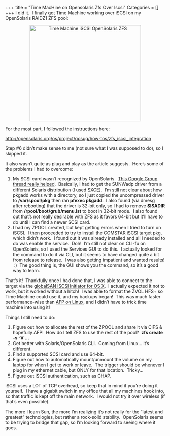 +++
title = "Time MacHine on Opensolaris Zfs Over Iscsi"
Categories = []
+++
I did it.  I finally got Time Machine working over iSCSI on my OpenSolaris RAIDZ1 ZFS pool:

<p style="text-align:center;">
  <a href="http://farm4.static.flickr.com/3552/3404354913_310e2acbab_o.png"><img class="aligncenter" title="OpenSolaris ZFS iSCSI Time Machine" src="http://farm4.static.flickr.com/3552/3404354913_310e2acbab_o.png" alt="Time Machine iSCSI OpenSolaris ZFS" width="350" height="303" /></a>
</p>

For the most part, I followed the instructions here:

<a href="http://opensolaris.org/os/project/qosug/how-tos/zfs_iscsi_integration/" target="_blank">http://opensolaris.org/os/project/qosug/how-tos/zfs_iscsi_integration</a>

Step #6 didn&#8217;t make sense to me (not sure what I was supposed to do), so I skipped it.

It also wasn&#8217;t quite as plug and play as the article suggests.  Here&#8217;s some of the problems I had to overcome:

1.  My SCSI card wasn&#8217;t recognized by OpenSolaris.  <a href="http://groups.google.com/group/comp.unix.solaris/browse_thread/thread/c7d56c4b8c372a8e/7ce3882c18da8d55#7ce3882c18da8d55" target="_blank">This Google Group thread really helped</a>.  Basically, I had to get the SUNWadp driver from a different Solaris distribution (I used <a href="http://opensolaris.org/os/downloads/" target="_blank">SXCE</a>).  I&#8217;m still not clear about how pkgadd works with a directory, so I just copied the uncompressed driver to **/var/spool/pkg** then ran **pfexec pkgadd**.  I also found (via dmesg after rebooting) that the driver is 32-bit only, so I had to remove **$ISADIR** from **/rpool/boot/grub/menu.lst** to boot in 32-bit mode.  I also found out that&#8217;s not really desirable with ZFS as it favors 64-bit but it&#8217;ll have to do until I can find a newer SCSI card.
2.  I had my ZPOOL created, but kept getting errors when I tried to turn on iSCSI.  I then proceeded to try to install the COMSTAR iSCSI target pkg, which didn&#8217;t work.  I found out it was already installed and all I needed to do was enable the service.  Doh!  I&#8217;m still not clear on CLI-fu on OpenSolaris, so I used the Services GUI to do this.  I actually looked for the command to do it via CLI, but it seems to have changed quite a bit from release to release.  I was also getting impatient and wanted results!  :)  The good thing is, the GUI shows you the command, so it&#8217;s a good way to learn.

That&#8217;s it!  Thankfully once I had done that, I was able to connect to the target via the <a href="http://www.studionetworksolutions.com/products/product_detail.php?pi=11" target="_blank">globalSAN iSCSI Initiator for OS X</a>.  I actually expected it not to work, but it worked without a hitch!  I was able to format the ZVOL HFS+ so Time Machine could use it, and my backups began!  This was much faster performance-wise than <a href="http://www.kremalicious.com/2008/06/ubuntu-as-mac-file-server-and-time-machine-volume/" target="_blank">AFP on Linux</a>, and I didn&#8217;t have to trick time machine into using it!

Things I still need to do:

1.  Figure out how to allocate the rest of the ZPOOL and share it via CIFS & hopefully AFP!  How do I tell ZFS to use the rest of the pool?  **zfs create -s -V &#8230;**
2.  Get better with Solaris/OpenSolaris CLI.  Coming from Linux&#8230; it&#8217;s different.
3.  Find a supported SCSI card and use 64-bit.
4.  Figure out how to automatically mount/unmount the volume on my laptop for when I get to work or leave.  The trigger should be whenever I plug in my ethernet cable, but ONLY for that location.  Tricky&#8230;
5.  Figure out iSCSI authentication, such as CHAP.

iSCSI uses a LOT of TCP overhead, so keep that in mind if you&#8217;re doing it yourself.  I have a gigabit switch in my office that all my machines hook into, so that traffic is kept off the main network.  I would not try it over wireless (if that&#8217;s even possible).

The more I learn Sun, the more I&#8217;m realizing it&#8217;s not really for the &#8220;latest and greatest&#8221; technologies, but rather a rock-solid stability.  OpenSolaris seems to be trying to bridge that gap, so I&#8217;m looking forward to seeing where it goes.

